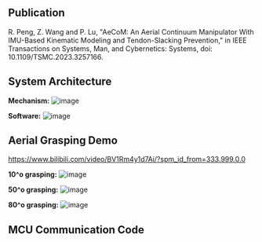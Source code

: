 ## Publication

R. Peng, Z. Wang and P. Lu, "AeCoM: An Aerial Continuum Manipulator With IMU-Based Kinematic Modeling and Tendon-Slacking Prevention," in IEEE Transactions on Systems, Man, and Cybernetics: Systems, doi: 10.1109/TSMC.2023.3257166.

## System Architecture

**Mechanism:**
![image](https://github.com/professor1996/AeCoM_Aerial-Continuum-Manipulator/blob/main/System%20architecture%20(.jpg)/AeCoM%20mechanism.jpg)

**Software:**
![image](https://github.com/professor1996/AeCoM_Aerial-Continuum-Manipulator/blob/main/System%20architecture%20(.jpg)/AeCoM%20software.jpg)

## Aerial Grasping Demo

https://www.bilibili.com/video/BV1Rm4y1d7Ai/?spm_id_from=333.999.0.0

**10^o grasping:**
![image](https://github.com/professor1996/AeCoM_Aerial-Continuum-Manipulator/blob/main/Experimental%20demos%20(.gif)/10%5Eo%20grasping.gif)

**50^o grasping:**
![image](https://github.com/professor1996/AeCoM_Aerial-Continuum-Manipulator/blob/main/Experimental%20demos%20(.gif)/50%5Eo%20grasping.gif)

**80^o grasping:**
![image](https://github.com/professor1996/AeCoM_Aerial-Continuum-Manipulator/blob/main/Experimental%20demos%20(.gif)/80%5Eo%20grasping.gif)

## MCU Communication Code




